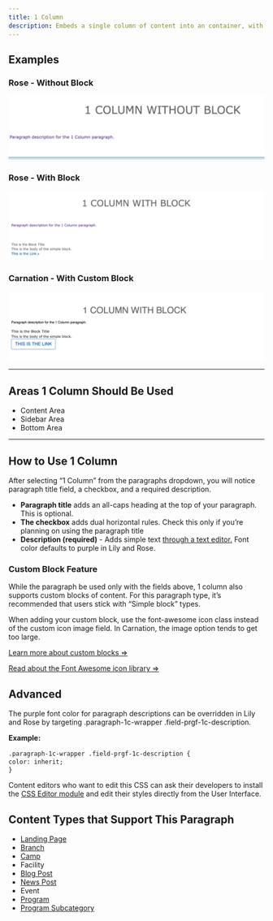 ```yaml
---
title: 1 Column
description: Embeds a single column of content into an container, with an option to embed reusable content.
---
```


## Examples
### Rose - Without Block

![rose--landing-page_1-column-no-block](paragraphs--1c--rose-without.png)

### Rose - With Block
![rose--landing-page__1-column-with-block](paragraphs--1c--rose-with.png)

### Carnation - With Custom Block
![carnation--landing-page_1-column-with-block|690x186](paragraphs--1c--carnation.png)

---

## Areas 1 Column Should Be Used

* Content Area
* Sidebar Area
* Bottom Area

---

## How to Use 1 Column

After selecting “1 Column” from the paragraphs dropdown, you will notice paragraph title field, a checkbox, and a required description.

* **Paragraph title** adds an all-caps heading at the top of your paragraph. This is optional.
* **The checkbox** adds dual horizontal rules. Check this only if you’re planning on using the paragraph title
* **Description (required)** - Adds simple text [through a text editor.](../../text-editor) Font color defaults to purple in Lily and Rose.

### Custom Block Feature

While the paragraph be used only with the fields above, 1 column also supports custom blocks of content. For this paragraph type, it’s recommended that users stick with “Simple block” types.

When adding your custom block, use the font-awesome icon class instead of the custom icon image field. In Carnation, the image option tends to get too large.

[Learn more about custom blocks ⇒](../../blocks/)

[Read about the Font Awesome icon library ⇒](https://fontawesome.com/cheatsheet?from=io)

## Advanced

The purple font color for paragraph descriptions can be overridden in Lily and Rose by targeting .paragraph-1c-wrapper .field-prgf-1c-description.

**Example:**

    .paragraph-1c-wrapper .field-prgf-1c-description {
    color: inherit;
    }

Content editors who want to edit this CSS can ask their developers to install the [CSS Editor module](https://www.drupal.org/project/css_editor) and edit their styles directly from the User Interface.

## Content Types that Support This Paragraph

* [Landing Page](../content-types/landing-page.md)
* [Branch](../content-types/branch.md)
* [Camp](../content-types/camp.md)
* Facility
* [Blog Post](../content-types/blog-post.md)
* [News Post](../content-types/news-post.md)
* Event
* [Program](../content-types/program.md)
* [Program Subcategory](../content-types/program-subcategory.md)